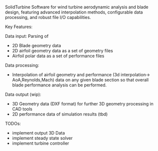 SolidTurbine
Software for wind turbine aerodynamic analysis and blade design,
featuring advanced interpolation methods, configurable data processing, and robust
file I/O capabilities.

Key Features:

Data input:
Parsing of

- 2D Blade geometry data
- 2D airfoil geometry data as a set of geometry files
- Airfoil polar data as a set of performance files

Data processing:

- Interpolation of airfoil geometry and performance (3d interpolation-> AoA,Reynolds,Mach) data on any given blade section
  so that overall blade performance analysis can be performed.

Data output (wip):

- 3D Geometry data (DXF format) for further 3D geometry processing in CAD tools
- 2D performance data of simulation results (tbd)

TODOs:

- implement output 3D Data
- implement steady state solver
- implement turbine controller
